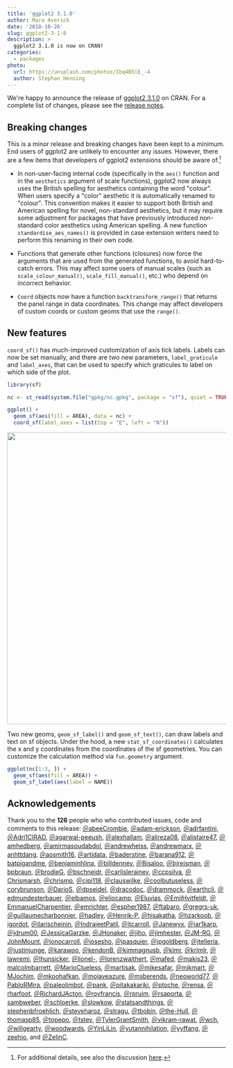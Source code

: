 ```yaml
---
title: 'ggplot2 3.1.0'
author: Mara Averick
date: '2018-10-26'
slug: ggplot2-3-1-0
description: > 
  ggplot2 3.1.0 is now on CRAN!
categories:
  - packages
photo:
  url: https://unsplash.com/photos/Ibq4B5iE_-4
  author: Stephan Henning
---
```




We're happy to announce the release of
[ggplot2 3.1.0](https://ggplot2.tidyverse.org/) on CRAN. For a complete list of
changes, please see the [release notes](https://github.com/tidyverse/ggplot2/releases/tag/v3.1.0).

## Breaking changes

This is a minor release and breaking changes have been kept to a minimum. End users of ggplot2 are unlikely to encounter any issues. However, there are a few items that developers of ggplot2 extensions should be aware of.[^deets]

* In non-user-facing internal code (specifically in the `aes()` function and in
the `aesthetics` argument of scale functions), ggplot2 now always uses the British
spelling for aesthetics containing the word "colour". When users specify a "color"
aesthetic it is automatically renamed to "colour". This convention makes it easier to support both
British and American spelling for novel, non-standard aesthetics, but it may require
some adjustment for packages that have previously introduced non-standard color
aesthetics using American spelling. A new function `standardise_aes_names()` is
provided in case extension writers need to perform this renaming in their own code.

* Functions that generate other functions (closures) now force the arguments that are
used from the generated functions, to avoid hard-to-catch errors. This may affect
some users of manual scales (such as `scale_colour_manual()`, `scale_fill_manual()`,
etc.) who depend on incorrect behavior.

* `Coord` objects now have a function `backtransform_range()` that returns the
panel range in data coordinates. This change may affect developers of custom coords or custom
geoms that use the `range()`.

## New features

`coord_sf()` has much-improved customization of axis tick labels. Labels can now
be set manually, and there are two new parameters, `label_graticule` and
`label_axes`, that can be used to specify which graticules to label on which side
of the plot.


```r
library(sf)

nc <- st_read(system.file("gpkg/nc.gpkg", package = "sf"), quiet = TRUE)

ggplot() + 
  geom_sf(aes(fill = AREA), data = nc) +
  coord_sf(label_axes = list(top = "E", left = "N"))
```

<img src="/articles/2018-10-ggplot2-3-1-0_files/figure-html/coord-sf-1.png" width="672" />

<!---- I cannot get the functions below to work, so eval is off ----->

Two new geoms, `geom_sf_label()` and `geom_sf_text()`, can draw labels and text
on sf objects. Under the hood, a new `stat_sf_coordinates()` calculates the
x and y coordinates from the coordinates of the sf geometries. You can customize
the calculation method via `fun.geometry` argument.


```r
ggplot(nc[1:3, ]) +
  geom_sf(aes(fill = AREA)) +
  geom_sf_label(aes(label = NAME))
```

## Acknowledgements

Thank you to the **126** people who who contributed issues, code and comments to this release:
[&#xFF20;abeeCrombie](https://github.com/abeeCrombie), [&#xFF20;adam-erickson](https://github.com/adam-erickson), [&#xFF20;adrfantini](https://github.com/adrfantini), [&#xFF20;Adri1CIRAD](https://github.com/Adri1CIRAD), [&#xFF20;agarwal-peeush](https://github.com/agarwal-peeush), [&#xFF20;alexhallam](https://github.com/alexhallam), [&#xFF20;alireza08](https://github.com/alireza08), [&#xFF20;alistaire47](https://github.com/alistaire47), [&#xFF20;amhedberg](https://github.com/amhedberg), [&#xFF20;amirmasoudabdol](https://github.com/amirmasoudabdol), [&#xFF20;andrewheiss](https://github.com/andrewheiss), [&#xFF20;andrewmarx](https://github.com/andrewmarx), [&#xFF20;anhttdang](https://github.com/anhttdang), [&#xFF20;aosmith16](https://github.com/aosmith16), [&#xFF20;artidata](https://github.com/artidata), [&#xFF20;baderstine](https://github.com/baderstine), [&#xFF20;barana912](https://github.com/barana912), [&#xFF20;batpigandme](https://github.com/batpigandme), [&#xFF20;benjaminhlina](https://github.com/benjaminhlina), [&#xFF20;billdenney](https://github.com/billdenney), [&#xFF20;Bisaloo](https://github.com/Bisaloo), [&#xFF20;bjreisman](https://github.com/bjreisman), [&#xFF20;bpbraun](https://github.com/bpbraun), [&#xFF20;brodieG](https://github.com/brodieG), [&#xFF20;bschneidr](https://github.com/bschneidr), [&#xFF20;carlislerainey](https://github.com/carlislerainey), [&#xFF20;ccpsilva](https://github.com/ccpsilva), [&#xFF20;Chrismarsh](https://github.com/Chrismarsh), [&#xFF20;chrismp](https://github.com/chrismp), [&#xFF20;cipi118](https://github.com/cipi118), [&#xFF20;clauswilke](https://github.com/clauswilke), [&#xFF20;coolbutuseless](https://github.com/coolbutuseless), [&#xFF20;corybrunson](https://github.com/corybrunson), [&#xFF20;DarioS](https://github.com/DarioS), [&#xFF20;dpseidel](https://github.com/dpseidel), [&#xFF20;dracodoc](https://github.com/dracodoc), [&#xFF20;drammock](https://github.com/drammock), [&#xFF20;earthcli](https://github.com/earthcli), [&#xFF20;edmundesterbauer](https://github.com/edmundesterbauer), [&#xFF20;elbamos](https://github.com/elbamos), [&#xFF20;eliocamp](https://github.com/eliocamp), [&#xFF20;Eluvias](https://github.com/Eluvias), [&#xFF20;EmilHvitfeldt](https://github.com/EmilHvitfeldt), [&#xFF20;EmmanuelCharpentier](https://github.com/EmmanuelCharpentier), [&#xFF20;emrichter](https://github.com/emrichter), [&#xFF20;espher1987](https://github.com/espher1987), [&#xFF20;ftabaro](https://github.com/ftabaro), [&#xFF20;gregrs-uk](https://github.com/gregrs-uk), [&#xFF20;guillaumecharbonnier](https://github.com/guillaumecharbonnier), [&#xFF20;hadley](https://github.com/hadley), [&#xFF20;Henrik-P](https://github.com/Henrik-P), [&#xFF20;hisakatha](https://github.com/hisakatha), [&#xFF20;hzarkoob](https://github.com/hzarkoob), [&#xFF20;igordot](https://github.com/igordot), [&#xFF20;ilarischeinin](https://github.com/ilarischeinin), [&#xFF20;IndrajeetPatil](https://github.com/IndrajeetPatil), [&#xFF20;itcarroll](https://github.com/itcarroll), [&#xFF20;Janewyx](https://github.com/Janewyx), [&#xFF20;jar1karp](https://github.com/jar1karp), [&#xFF20;jdrum00](https://github.com/jdrum00), [&#xFF20;JessicaGarzke](https://github.com/JessicaGarzke), [&#xFF20;JHonaker](https://github.com/JHonaker), [&#xFF20;jiho](https://github.com/jiho), [&#xFF20;jimhester](https://github.com/jimhester), [&#xFF20;JM-RG](https://github.com/JM-RG), [&#xFF20;JohnMount](https://github.com/JohnMount), [&#xFF20;jonocarroll](https://github.com/jonocarroll), [&#xFF20;josesho](https://github.com/josesho), [&#xFF20;jpasquier](https://github.com/jpasquier), [&#xFF20;jpgoldberg](https://github.com/jpgoldberg), [&#xFF20;jtelleria](https://github.com/jtelleria), [&#xFF20;justinjunge](https://github.com/justinjunge), [&#xFF20;karawoo](https://github.com/karawoo), [&#xFF20;kendonB](https://github.com/kendonB), [&#xFF20;kimmagnusb](https://github.com/kimmagnusb), [&#xFF20;klmr](https://github.com/klmr), [&#xFF20;krlmlr](https://github.com/krlmlr), [&#xFF20;lawremi](https://github.com/lawremi), [&#xFF20;lhunsicker](https://github.com/lhunsicker), [&#xFF20;lionel-](https://github.com/lionel-), [&#xFF20;lorenzwalthert](https://github.com/lorenzwalthert), [&#xFF20;mafed](https://github.com/mafed), [&#xFF20;makis23](https://github.com/makis23), [&#xFF20;malcolmbarrett](https://github.com/malcolmbarrett), [&#xFF20;MarioClueless](https://github.com/MarioClueless), [&#xFF20;martisak](https://github.com/martisak), [&#xFF20;mikesafar](https://github.com/mikesafar), [&#xFF20;mikmart](https://github.com/mikmart), [&#xFF20;MJochim](https://github.com/MJochim), [&#xFF20;mkoohafkan](https://github.com/mkoohafkan), [&#xFF20;mojaveazure](https://github.com/mojaveazure), [&#xFF20;msberends](https://github.com/msberends), [&#xFF20;neoworld77](https://github.com/neoworld77), [&#xFF20;PabloRMira](https://github.com/PabloRMira), [&#xFF20;paleolimbot](https://github.com/paleolimbot), [&#xFF20;pank](https://github.com/pank), [&#xFF20;pitakakariki](https://github.com/pitakakariki), [&#xFF20;ptoche](https://github.com/ptoche), [&#xFF20;rensa](https://github.com/rensa), [&#xFF20;rharfoot](https://github.com/rharfoot), [&#xFF20;RichardJActon](https://github.com/RichardJActon), [&#xFF20;royfrancis](https://github.com/royfrancis), [&#xFF20;rpruim](https://github.com/rpruim), [&#xFF20;rsaporta](https://github.com/rsaporta), [&#xFF20;sambweber](https://github.com/sambweber), [&#xFF20;schloerke](https://github.com/schloerke), [&#xFF20;slowkow](https://github.com/slowkow), [&#xFF20;statsandthings](https://github.com/statsandthings), [&#xFF20;stephenbfroehlich](https://github.com/stephenbfroehlich), [&#xFF20;steveharoz](https://github.com/steveharoz), [&#xFF20;stragu](https://github.com/stragu), [&#xFF20;tbobin](https://github.com/tbobin), [&#xFF20;the-Hull](https://github.com/the-Hull), [&#xFF20;thomasp85](https://github.com/thomasp85), [&#xFF20;topepo](https://github.com/topepo), [&#xFF20;tstev](https://github.com/tstev), [&#xFF20;TylerGrantSmith](https://github.com/TylerGrantSmith), [&#xFF20;vikram-rawat](https://github.com/vikram-rawat), [&#xFF20;wch](https://github.com/wch), [&#xFF20;willgearty](https://github.com/willgearty), [&#xFF20;woodwards](https://github.com/woodwards), [&#xFF20;YinLiLin](https://github.com/YinLiLin), [&#xFF20;yutannihilation](https://github.com/yutannihilation), [&#xFF20;yyffang](https://github.com/yyffang), [&#xFF20;zeehio](https://github.com/zeehio), and [&#xFF20;ZelinC](https://github.com/ZelinC).


[^deets]: For additional details, see also the discussion [here](https://github.com/tidyverse/ggplot2/issues/2890).  

